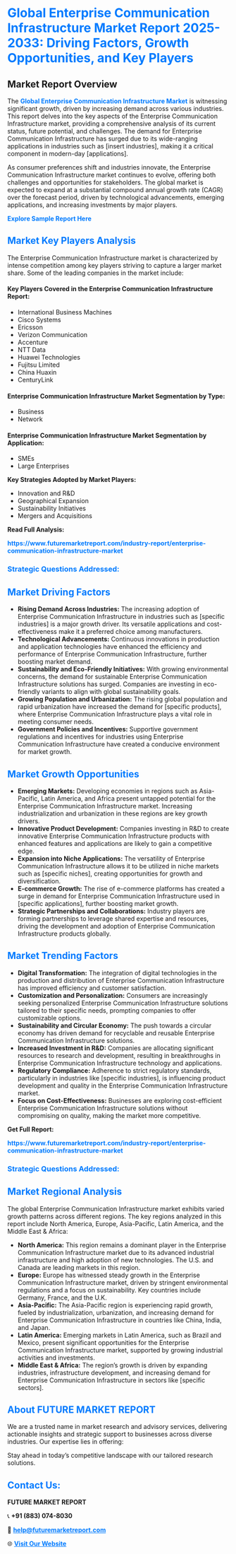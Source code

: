 <h1 style="color: #007BFF;">Global Enterprise Communication Infrastructure Market Report 2025-2033: Driving Factors, Growth Opportunities, and Key Players</h1>

<section id="overview">
<h2>Market Report Overview</h2>
<p>The <a href="https://www.futuremarketreport.com/industry-report/enterprise-communication-infrastructure-market" style="color: #007BFF; text-decoration: none;"><strong>Global Enterprise Communication Infrastructure Market</strong></a> is witnessing significant growth, driven by increasing demand across various industries. This report delves into the key aspects of the Enterprise Communication Infrastructure market, providing a comprehensive analysis of its current status, future potential, and challenges. The demand for Enterprise Communication Infrastructure has surged due to its wide-ranging applications in industries such as [insert industries], making it a critical component in modern-day [applications].</p>
<p>As consumer preferences shift and industries innovate, the Enterprise Communication Infrastructure market continues to evolve, offering both challenges and opportunities for stakeholders. The global market is expected to expand at a substantial compound annual growth rate (CAGR) over the forecast period, driven by technological advancements, emerging applications, and increasing investments by major players.</p>
</section>

<section id="overview">
<p><a href="https://www.futuremarketreport.com/request-sample/reportId=34769" style="color: #007BFF; text-decoration: none;"><strong>Explore Sample Report Here</strong></a></p>
</section>

<section id="key-players">
<h2 style="color: #007BFF;">Market Key Players Analysis</h2>
<p>The Enterprise Communication Infrastructure market is characterized by intense competition among key players striving to capture a larger market share. Some of the leading companies in the market include:</p>
<h4>Key Players Covered in the Enterprise Communication Infrastructure Report:</h4>
<ul><li>International Business Machines</li><li>Cisco Systems</li><li>Ericsson</li><li>Verizon Communication</li><li>Accenture</li><li>NTT Data</li><li>Huawei Technologies</li><li>Fujitsu Limited</li><li>China Huaxin</li><li>CenturyLink</li></ul>
<h4>Enterprise Communication Infrastructure Market Segmentation by Type:</h4>
<ul><li>Business</li><li>Network</li></ul>

<h4>Enterprise Communication Infrastructure Market Segmentation by Application:</h4>
<ul><li>SMEs</li><li>Large Enterprises</li></ul>
<p><strong>Key Strategies Adopted by Market Players:</strong></p>
<ul>
<li>Innovation and R&D</li>
<li>Geographical Expansion</li>
<li>Sustainability Initiatives</li>
<li>Mergers and Acquisitions</li>
</ul>
</section>

<section>
<p><strong>Read Full Analysis: </strong></p><a href="https://www.futuremarketreport.com/industry-report/enterprise-communication-infrastructure-market" style="color: #007BFF; text-decoration: none;"><strong>https://www.futuremarketreport.com/industry-report/enterprise-communication-infrastructure-market</strong></a>
<h3 style="color: #007BFF;">Strategic Questions Addressed:</h3>
</section>

<section id="driving-factors">
<h2 style="color: #007BFF;">Market Driving Factors</h2>
<ul>
<li><strong>Rising Demand Across Industries:</strong> The increasing adoption of Enterprise Communication Infrastructure in industries such as [specific industries] is a major growth driver. Its versatile applications and cost-effectiveness make it a preferred choice among manufacturers.</li>
<li><strong>Technological Advancements:</strong> Continuous innovations in production and application technologies have enhanced the efficiency and performance of Enterprise Communication Infrastructure, further boosting market demand.</li>
<li><strong>Sustainability and Eco-Friendly Initiatives:</strong> With growing environmental concerns, the demand for sustainable Enterprise Communication Infrastructure solutions has surged. Companies are investing in eco-friendly variants to align with global sustainability goals.</li>
<li><strong>Growing Population and Urbanization:</strong> The rising global population and rapid urbanization have increased the demand for [specific products], where Enterprise Communication Infrastructure plays a vital role in meeting consumer needs.</li>
<li><strong>Government Policies and Incentives:</strong> Supportive government regulations and incentives for industries using Enterprise Communication Infrastructure have created a conducive environment for market growth.</li>
</ul>
</section>

<section id="growth-opportunities">
<h2 style="color: #007BFF;">Market Growth Opportunities</h2>
<ul>
<li><strong>Emerging Markets:</strong> Developing economies in regions such as Asia-Pacific, Latin America, and Africa present untapped potential for the Enterprise Communication Infrastructure market. Increasing industrialization and urbanization in these regions are key growth drivers.</li>
<li><strong>Innovative Product Development:</strong> Companies investing in R&D to create innovative Enterprise Communication Infrastructure products with enhanced features and applications are likely to gain a competitive edge.</li>
<li><strong>Expansion into Niche Applications:</strong> The versatility of Enterprise Communication Infrastructure allows it to be utilized in niche markets such as [specific niches], creating opportunities for growth and diversification.</li>
<li><strong>E-commerce Growth:</strong> The rise of e-commerce platforms has created a surge in demand for Enterprise Communication Infrastructure used in [specific applications], further boosting market growth.</li>
<li><strong>Strategic Partnerships and Collaborations:</strong> Industry players are forming partnerships to leverage shared expertise and resources, driving the development and adoption of Enterprise Communication Infrastructure products globally.</li>
</ul>
</section>

<section id="trending-factors">
<h2 style="color: #007BFF;">Market Trending Factors</h2>
<ul>
<li><strong>Digital Transformation:</strong> The integration of digital technologies in the production and distribution of Enterprise Communication Infrastructure has improved efficiency and customer satisfaction.</li>
<li><strong>Customization and Personalization:</strong> Consumers are increasingly seeking personalized Enterprise Communication Infrastructure solutions tailored to their specific needs, prompting companies to offer customizable options.</li>
<li><strong>Sustainability and Circular Economy:</strong> The push towards a circular economy has driven demand for recyclable and reusable Enterprise Communication Infrastructure solutions.</li>
<li><strong>Increased Investment in R&D:</strong> Companies are allocating significant resources to research and development, resulting in breakthroughs in Enterprise Communication Infrastructure technology and applications.</li>
<li><strong>Regulatory Compliance:</strong> Adherence to strict regulatory standards, particularly in industries like [specific industries], is influencing product development and quality in the Enterprise Communication Infrastructure market.</li>
<li><strong>Focus on Cost-Effectiveness:</strong> Businesses are exploring cost-efficient Enterprise Communication Infrastructure solutions without compromising on quality, making the market more competitive.</li>
</ul>
</section>

<section>
<p><strong>Get Full Report: </strong></p><a href="https://www.futuremarketreport.com/industry-report/enterprise-communication-infrastructure-market" style="color: #007BFF; text-decoration: none;"><strong>https://www.futuremarketreport.com/industry-report/enterprise-communication-infrastructure-market</strong></a>
<h3 style="color: #007BFF;">Strategic Questions Addressed:</h3>
</section>


<section id="regional-analysis">
<h2 style="color: #007BFF;">Market Regional Analysis</h2>
<p>The global Enterprise Communication Infrastructure market exhibits varied growth patterns across different regions. The key regions analyzed in this report include North America, Europe, Asia-Pacific, Latin America, and the Middle East & Africa:</p>
<ul>
<li><strong>North America:</strong> This region remains a dominant player in the Enterprise Communication Infrastructure market due to its advanced industrial infrastructure and high adoption of new technologies. The U.S. and Canada are leading markets in this region.</li>
<li><strong>Europe:</strong> Europe has witnessed steady growth in the Enterprise Communication Infrastructure market, driven by stringent environmental regulations and a focus on sustainability. Key countries include Germany, France, and the U.K.</li>
<li><strong>Asia-Pacific:</strong> The Asia-Pacific region is experiencing rapid growth, fueled by industrialization, urbanization, and increasing demand for Enterprise Communication Infrastructure in countries like China, India, and Japan.</li>
<li><strong>Latin America:</strong> Emerging markets in Latin America, such as Brazil and Mexico, present significant opportunities for the Enterprise Communication Infrastructure market, supported by growing industrial activities and investments.</li>
<li><strong>Middle East & Africa:</strong> The region’s growth is driven by expanding industries, infrastructure development, and increasing demand for Enterprise Communication Infrastructure in sectors like [specific sectors].</li>
</ul>
</section>

<footer>
<h2 style="color: #007BFF;">About FUTURE MARKET REPORT</h2>
<p>We are a trusted name in market research and advisory services, delivering actionable insights and strategic support to businesses across diverse industries. Our expertise lies in offering:</p>

<p>Stay ahead in today’s competitive landscape with our tailored research solutions.</p>

<h2 style="color: #007BFF;">Contact Us:</h2>
<p><strong>FUTURE MARKET REPORT</strong></p>
<p>📞 <strong>+91 (883) 074-8030</strong></p>
<p>📧 <strong><a href="mailto:help@futuremarketreport.com" style="color: #007BFF;">help@futuremarketreport.com</a></strong></p>
<p>🌐 <strong><a href="https://www.futuremarketreport.com/" style="color: #007BFF;">Visit Our Website</a></strong></p>
</footer>